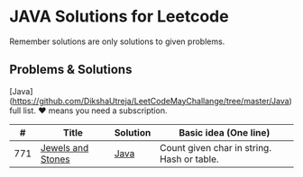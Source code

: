 # JAVA Solutions for Leetcode 

Remember solutions are only solutions to given problems.


## Problems & Solutions

[Java] (https://github.com/DikshaUtreja/LeetCodeMayChallange/tree/master/Java) full list. &hearts; means you need a subscription.

| # | Title | Solution | Basic idea (One line) |
|---| ----- | -------- | --------------------- |
| 771 | [Jewels and Stones](https://leetcode.com/problems/jewels-and-stones/description/) | [Java](https://github.com/DikshaUtreja/LeetCodeMayChallange/blob/master/Java/278_First_Bad_Version.java) | Count given char in string. Hash or table. |
